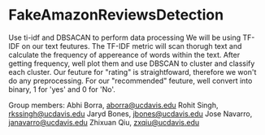 # FakeAmazonReviewsDetection
Use ti-idf and DBSACAN to perform data processing
We will be using TF-IDF on our text feutures. The TF-IDF metric will scan thorugh text and calculate the frequency of appereance of words within the text. After getting frequency, well plot them and use DBSCAN to cluster and classify each cluster. Our feuture for "rating" is straightfoward, therefore we won't do any preprocessing. For our "recommended" feuture, well convert into binary, 1 for 'yes' and 0 for 'No'.

Group members:
Abhi Borra,	aborra@ucdavis.edu
Rohit Singh,	rkssingh@ucdavis.edu
Jaryd Bones,	jbones@ucdavis.edu
Jose Navarro,	janavarro@ucdavis.edu
Zhixuan Qiu,	zxqiu@ucdavis.edu
